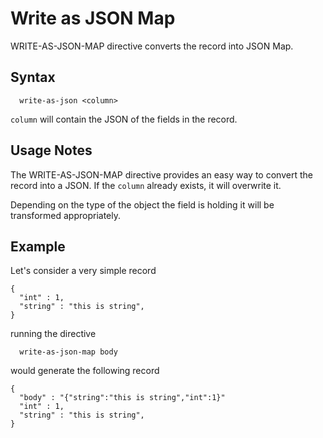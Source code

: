 # Write as JSON Map

WRITE-AS-JSON-MAP directive converts the record into JSON Map.

## Syntax
```
  write-as-json <column>
```

```column``` will contain the JSON of the fields in the record.

## Usage Notes

The WRITE-AS-JSON-MAP directive provides an easy way to convert the record
into a JSON. If the ```column``` already exists, it will overwrite it.

Depending on the type of the object the field is holding it will be transformed
appropriately.

## Example

Let's consider a very simple record
```
{
  "int" : 1,
  "string" : "this is string",
}
```

running the directive
```
  write-as-json-map body
```

would generate the following record

```
{
  "body" : "{"string":"this is string","int":1}"
  "int" : 1,
  "string" : "this is string",
}
```